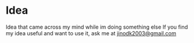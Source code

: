 # Idea
Idea that came across my mind while im doing something else
If you find my idea useful and want to use it, ask me at jinodk2003@gmail.com

